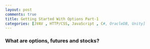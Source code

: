 ```yaml
---
layout: post
comments: true
title: Getting Started With Options Part-1
categories: [JVAV , HTTP/CSS, JavaScript , C#, OracleDB, Unity]
---
```


### What are options, futures and stocks?
